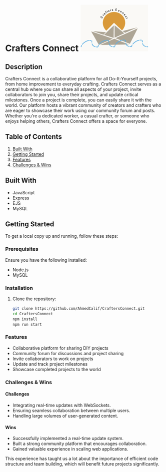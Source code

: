 # Crafters Connect ![Logo](/uploads/logo.png)

## Description
Crafters Connect is a collaborative platform for all Do-It-Yourself projects, from home improvement to everyday crafting. Crafters Connect serves as a central hub where you can share all aspects of your project, invite collaborators to join you, share their projects, and update critical milestones. Once a project is complete, you can easily share it with the world. Our platform hosts a vibrant community of creators and crafters who are eager to showcase their work using our community forum and posts. Whether you're a dedicated worker, a casual crafter, or someone who enjoys helping others, Crafters Connect offers a space for everyone.

## Table of Contents
1. [Built With](#built-with)
2. [Getting Started](#getting-started)
3. [Features](#features)
4. [Challenges & Wins](#challenges--wins)

## Built With
- JavaScript
- Express
- EJS
- MySQL

## Getting Started
To get a local copy up and running, follow these steps:

### Prerequisites
Ensure you have the following installed:
- Node.js
- MySQL

### Installation
1. Clone the repository:
   ```bash
   git clone https://github.com/AhmedCalif/CraftersConnect.git
   cd CraftersConnect
   npm install
   npm run start
   ```

### Features
- Collaborative platform for sharing DIY projects
- Community forum for discussions and project sharing
- Invite collaborators to work on projects
- Update and track project milestones
- Showcase completed projects to the world

### Challenges & Wins

#### Challenges
- Integrating real-time updates with WebSockets.
- Ensuring seamless collaboration between multiple users.
- Handling large volumes of user-generated content.

 #### Wins
- Successfully implemented a real-time update system.
- Built a strong community platform that encourages collaboration.
- Gained valuable experience in scaling web applications.

This experience has taught us a lot about the importance of efficient code structure and team building, which will benefit future projects significantly.

